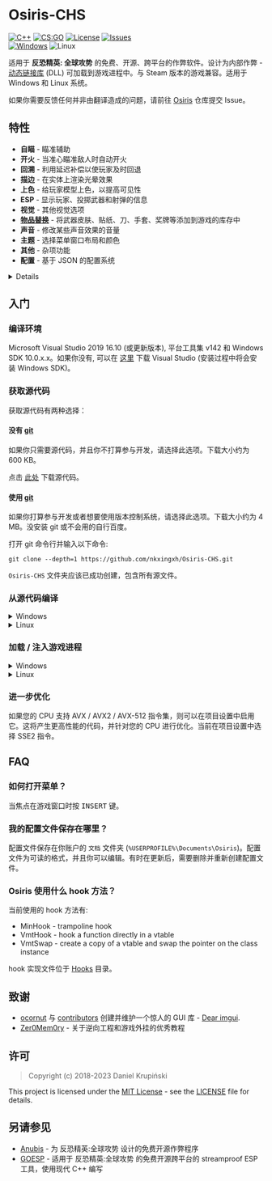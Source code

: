 # Osiris-CHS
[![C++](https://img.shields.io/badge/language-C%2B%2B-%23f34b7d.svg?style=plastic)](https://en.wikipedia.org/wiki/C%2B%2B) 
[![CS:GO](https://img.shields.io/badge/game-CS%3AGO-yellow.svg?style=plastic)](https://store.steampowered.com/app/730/CounterStrike_Global_Offensive/) 
[![License](https://img.shields.io/github/license/danielkrupinski/Osiris.svg?style=plastic)](LICENSE)
[![Issues](https://img.shields.io/github/issues/danielkrupinski/Osiris.svg?style=plastic)](https://github.com/danielkrupinski/Osiris/issues)
<br>[![Windows](https://github.com/nkxingxh/Osiris-CHS/actions/workflows/windows.yml/badge.svg)](https://github.com/nkxingxh/Osiris-CHS/actions/workflows/windows.yml)
![Linux](https://github.com/danielkrupinski/Osiris/workflows/Linux/badge.svg?branch=master&event=push)

适用于 **反恐精英: 全球攻势** 的免费、开源、跨平台的作弊软件。设计为内部作弊 - [动态链接库](https://en.wikipedia.org/wiki/Dynamic-link_library) (DLL) 可加载到游戏进程中。与 Steam 版本的游戏兼容。适用于 Windows 和 Linux 系统。

如果你需要反馈任何并非由翻译造成的问题，请前往 [Osiris](https://github.com/danielkrupinski/Osiris) 仓库提交 Issue。

## 特性
*   **自瞄** - 瞄准辅助
*   **开火** - 当准心瞄准敌人时自动开火
*   **回溯** - 利用延迟补偿以使玩家及时回退
*   **描边** - 在实体上渲染光晕效果
*   **上色** - 给玩家模型上色，以提高可见性
*   **ESP** - 显示玩家、投掷武器和射弹的信息
*   **视觉** - 其他视觉选项
*   [**物品替换**](Source/InventoryChanger/) - 将武器皮肤、贴纸、刀、手套、奖牌等添加到游戏的库存中
*   **声音** - 修改某些声音效果的音量
*   **主题** - 选择菜单窗口布局和颜色
*   **其他** - 杂项功能
*   **配置** - 基于 JSON 的配置系统

<details>

*   **自瞄** - aim assistance
    *   **启用** - 主开关
    *   **On key \[ key \]** - 自瞄仅在选中的键按下时工作
    *   **Aimlock** - brings your aim to the target (affected by Smooth).
    *   **Silent** - aimbot is not visible on your screen (client-sided only)
    *   **Friendly fire** - treat allies as enemies
    *   **Visible only** - aim only on visible players
    *   **Scoped only** - aimbot works only when using scope (applies only to sniper rifles)
    *   **Ignore flash** - ignore flashbang i.e. aim when local player is flashed
    *   **Ignore smoke** - ignore smoke i.e. aim when target is in smoke
    *   **Auto shot** - shoot automatically when target found
    *   **Auto scope** - automatically scopes sniper rifle before shooting
    *   **Bone** - bone which aimbot aims at
    *   **Fov** - field-of-view which aimbot operates \[*0*-*255*\]
    *   **Smooth** - smooth aimbot movement in order to seem more human-like
    *   **Max aim inaccuracy** - maximum weapon inaccuracy allowing aimbot to run, lowering this value will e.g. disable aimbot while jumping or running

*   **开火** - automatically fires when crosshair is on enemy
    *   **启用** - 主开关
    *   **On key \[ key \]** - triggerbot works only when chosen key is being held
    *   **Friendly fire** - treat allies as enemies
    *   **Scoped only** - triggerbot works only when using scope (applies only to sniper rifles)
    *   **Ignore flash** - ignore flashbang i.e. shoot when local player is flashed
    *   **Ignore smoke** - ignore smoke i.e. shoot when target is in smoke
    *   **Hitgroup** - body parts on which triggerbot works
    *   **Shot delay** - delay time in ms (milliseconds)
    *   **Min damage** - minimal damage to fire.

*   **回溯** - abuse lag compensation in order to move players back in time
    *   **启用** - 主开关
    *   **Ignore smoke** - ignore smoke i.e. backtrack when target is in smoke
    *   **Time limit** - limit the backtracking window \[*1*-*200*ms\]

*   **描边** - render glow effect on entities

    *Allies, Enemies, Planting (player planting bomb), Defusing (player defusing bomb), Local player, Weapons (dropped weapons), C4, Planted C4, Chickens, Defuse kits, Projectiles, Hostages, Ragdolls* **/** *All, Visible, Occluded*

    *   **启用** - 主开关
    *   **Health based** - color is based on player's hp
    *   **Color** - glow color in rgba format
    *   **Style** - glow style { `Default`, `Rim3d`, `Edge`, `Edge Pulse` }

*   **上色** - color player models to improve visibility

    *Allies, Enemies, Planting (player planting bomb), Defusing (player defusing bomb), Local player, Weapons (dropped weapons), Hands (view model hands), Backtrack (requires backtrack to be enabled), Sleeves (view model)* **/** *All, Visible, Occluded*
    *   **启用** - 主开关
    *   **Health based** - color is based on player's hp
    *   **Blinking** - change transparency frequently
    *   **Material** - material applied to model { `Normal`, `Flat`, `Animated`, `Platinum`, `Glass`, `Chrome`, `Crystal`, `Silver`, `Gold`, `Plastic`, `Glow` }
    *   **Wireframe** - render triangle mesh instead of solid material
    *   **Cover** - draw chams material on top of the original material instead of overriding it
    *   **Ignore-Z** - draw material through walls

*   **ESP** - show additional information about players and game world
    1.  *Allies, Enemies*
        *   *All, Visible, Occluded*

    2.  *Weapons*

    3.  *Projectiles*
        *   *Flashbang, HE Grenade, Breach Charge, Bump Mine, Decoy Grenade, Molotov, TA Grenade, Smoke Grenade, Snowball*

    4.  *Danger Zone*
        *   *Sentries, Drones, Cash, Cash Dufflebag, Pistol Case, Light Case, Heavy Case, Explosive Case, Tools Case, Full Armor, Armor, Helmet, Parachute, Briefcase, Tablet Upgrade, ExoJump, Ammobox, Radar Jammer*

    *   **启用** - 主开关
    *   **Font** - esp text font
    *   **Snaplines** - draw snapline to player
    *   **Eye traces** - draw player eye traces (shows where player looks)
    *   **Box** - draw 2D box over player model
    *   **Name** - draw player name
    *   **Health** - draw player health
    *   **Health bar** - draw rectangle indicating player health
    *   **Armor** - draw player armor
    *   **Armor bar** - draw rectangle indicating player armor
    *   **Money** - draw player money
    *   **Head dot** - draw dot on player's head
    *   **Active Weapon** - draw player equipped weapon

*   **视觉** - miscellaneous visual options
    *   **Disable post-processing** - disable post-processing effects in order to increase FPS
    *   **Inverse ragdoll gravity** - inverse gravitational acceleration on falling player ragdoll corpse (during death sequence)
    *   **No fog** - remove fog from map for better visibility
    *   **No 3d sky** - remove 3d skybox from map - increases FPS
    *   **No visual recoil** - remove visual recoil punch effect
    *   **No hands** - remove arms / hands model from first-person view
    *   **No sleeves** - remove sleeves model from first-person view
    *   **No weapons** - remove weapons model from first-person view
    *   **No smoke** - remove smoke grenade effect
    *   **No blur** - remove blur
    *   **No scope overlay** - remove black overlay while scoping
    *   **No grass** - remove grass from map in Danger Zone mode (`dz_blacksite` and `dz_sirocco` maps)
    *   **No shadows** - disable dynamic shadows
    *   **Wireframe smoke** - render smoke skeleton instead of particle effect
    *   **Zoom \[ key \]** - enable zoom on unzoomable weapons
    *   **Thirdperson** - thirdperson view
    *   **Thirdperson distance** - camera distance in thirdperson view
    *   **View model FOV** - change view model FOV \[*-60*-*0*-*60*\] (0 - actual view model, negative values - decreased view model, positive values - increased view model)
    *   **FOV** - change view FOV \[*-60*-*0*-*60*\] (0 - actual view fov, negative values - decreased, positive values - increased)
    *   **Far Z** - far clipping range, useful after disabling fog on large maps (e.g `dz_sirocco`) to render distant buildings
    *   **Flash reduction** - reduces flashbang grenade effect \[*0*-*100*%\] (0 - full flash, 100 - no flash)
    *   **Brightness** - control game brightness \[*0.0*-*1.0*\]
    *   **Skybox** - change sky(box)
    *   **World color** - set world material ambient light color
    *   **Deagle spinner** - play "spinning" inspect animation when holding Deagle
    *   **Screen effect** - screenspace effect - *Drone cam, Drone cam with noise, Underwater, Healthboost, Dangerzone*
    *   **Hit effect** - show screen effect on enemy hit
    *   **Hit marker** - show a cross detail on enemy hit

*   **物品替换** - add weapon skins, stickers, knives, gloves, medals and more to your in-game inventory

*   **声音** - modify volume of certain sound effects
    *   **Chicken volume** - volume of chicken sounds

    *Local player, Allies, Enemies*
    *   **Master volume** - overall volume of sounds emitted by player
    *   **Headshot volume** - volume of headshot sound (when player gets headshoted)
    *   **Weapon volume** - volume of player weapon shots
    *   **Footstep volume** - volume of player footsteps

*   **其他** - miscellaneous features
    *   **Menu key \[ key \]** - menu toggle key

    *   **Menu style** - menu style toggle (*Classic* **/** *One window*)

    *   **Menu colors** - menu color theme (*Dark **/** Light **/** Classic*)

    *   **Anti AFK kick** - avoid auto-kick by server for inactivity

    *   **Auto strafe** - automatically strafe in air following mouse movement

    *   **Bunny hop** - automatically simulate space bar press / release while jump button is being held; increases movement speed

    *   **Clan tag** - set custom clan tag

    *   **Animated clan tag** - animate clan tag

    *   **Fast duck** - remove crouch delay

    *   **Sniper crosshair** - draw crosshair while holding sniper rifle

    *   **Recoil crosshair** - crosshair follows recoil pattern

    *   **Auto pistol** - fire pistols like automatic rifles

    *   **Auto reload** - automatically reload if weapon has empty clip

    *   **Auto accept** - automatically accept competitive match

    *   **Radar hack** - show enemies positions on radar

    *   **Reveal ranks** - show player ranks in scoreboard in competitive modes

    *   **Reveal money** - show enemies' money in scoreboard

    *   **Spectator list** - show nicknames of players spectating you

    *   **Watermark** - show cheat name in the upper-left screen corner and fps & ping in the upper-right corner

    *   **Offscreen Enemies** - draw circles on the screen indicating that there are enemies behind us

    *   **Fix animation LOD** - fix aimbot inaccuracy for players behind local player

    *   **Fix bone matrix** - correct client bone matrix to be closer to server one

    *   **Disable model occlusion** - draw player models even if they are behind thick walls

    *   **Kill message** - print message to chat after killing an enemy

    *   **Name stealer** - mimic other players names

    *   **Custom clantag** - set a custom clantag

    *   **Fast plant** - plants bomb on bombsite border, when holding <kbd>LMB</kbd> or <kbd>E</kbd> key

    *   **Fast Stop** - stops the player faster than normal

    *   **Quick reload** - perform quick weapon switch during reload for faster reload

    *   **Prepare revolver \[ key \]** - keep revolver cocked, optionally on key

    *   **Fix tablet signal** - allow use tablet on underground (dangerzone)

    *   **Hit Sound** - sound emitted when hurting enemy

    *   **Chocked packets** - length of sequence of chocked ticks

    *   **Max angle delta** - maximum viewangles change per tick

    *   **Aspect Ratio** - allows you to change the aspect ratio

    *   **Purchase List** - show the purchased equipment by enemies.

    *   **Reportbot** - automatically report players on server for cheating or other abusive actions
        *   **启用** - 主开关
        *   **Target** - report target *Enemies/Allies/All*
        *   **Delay** - delay between reports, in seconds
        *   **Aimbot** - report for aim assistance
        *   **Wallhack** - report for visual assistance
        *   **Other** - report for other assistance
        *   **Griefing** - report for griefing
        *   **Abusive Communications** - report for abusive communications

    *   **Unhook** - unload cheat

*   **Config** - JSON-based configuration system
    *   **Create config** - create new configuration file
    *   **Reset config** - restore default configuration settings (does not touch saved configuration)
    *   **Load selected** - load selected configuration file
    *   **Save selected** - save selected configuration file
    *   **Delete selected** - delete selected configuration file
    *   **Reload configs** - reload configs list
</details>

## 入门

### 编译环境
Microsoft Visual Studio 2019 16.10 (或更新版本), 平台工具集 v142 和 Windows SDK 10.0.x.x。如果你没有, 可以在 [这里](https://visualstudio.microsoft.com/) 下载 Visual Studio (安装过程中将会安装 Windows SDK)。

### 获取源代码

获取源代码有两种选择：

#### 没有 [git](https://git-scm.com)

如果你只需要源代码，并且你不打算参与开发，请选择此选项。下载大小约为 600 KB。

点击 [此处](https://github.com/nkxingxh/Osiris/archive/master.zip) 下载源代码。

#### 使用 [git](https://git-scm.com)

如果你打算参与开发或者想要使用版本控制系统，请选择此选项。下载大小约为 4 MB。没安装 git 或不会用的自行百度。

打开 git 命令行并输入以下命令: 

    git clone --depth=1 https://github.com/nkxingxh/Osiris-CHS.git

`Osiris-CHS` 文件夹应该已成功创建，包含所有源文件。

### 从源代码编译

<details>

<summary>Windows</summary>

当您获取了源代码副本后，下一步是在 Microsoft Visual Studio 2019 中打开 **Osiris.sln**。

然后将构建配置更改为 `Release | x86`并点击 **生成解决方案** 即可。

如果一切顺利，你应该得到 `Osiris.dll` 二进制文件。

</details>

<details>

<summary>Linux</summary>

Install dependencies:

    sudo apt-get update && sudo apt-get install -y libsdl2-dev libfreetype-dev

Configure with CMake:

    cmake -D CMAKE_BUILD_TYPE=Release -D CMAKE_CXX_COMPILER=g++-11 -S . -B build

Instead of g++-11 you can use g++-12, clang++-13, clang++-14, clang++-15.

Build:

    cmake --build build -j $(nproc --all)

After following these steps you should receive `libOsiris.so` file in `build` directory.

</details>

### 加载 / 注入游戏进程

<details>

<summary>Windows</summary>

打开你喜欢的 [DLL 注入器](https://en.wikipedia.org/wiki/DLL_injection) 并将 `Osiris.dll` 注入进 `csgo.exe` 进程.

注入后，可通过 `INSERT` 键打开菜单。

</details>

<details>

<summary>Linux</summary>

You can run the following script in the directory containing `libOsiris.so`:

    sudo gdb -batch-silent -p $(pidof csgo_linux64) -ex "call (void*)__libc_dlopen_mode(\"$PWD/libOsiris.so\", 2)"

</details>

### 进一步优化
如果您的 CPU 支持 AVX / AVX2 / AVX-512 指令集，则可以在项目设置中启用它。这将产生更高性能的代码，并针对您的 CPU 进行优化。当前在项目设置中选择 SSE2 指令。

## FAQ

### 如何打开菜单？
当焦点在游戏窗口时按 <kbd>INSERT</kbd> 键。

### 我的配置文件保存在哪里？
配置文件保存在你账户的 `文档` 文件夹 (`%USERPROFILE%\Documents\Osiris`)。配置文件为可读的格式，并且你可以编辑。有时在更新后，需要删除并重新创建配置文件。

### Osiris 使用什么 hook 方法？
当前使用的 hook 方法有:
*   MinHook - trampoline hook
*   VmtHook - hook a function directly in a vtable
*   VmtSwap - create a copy of a vtable and swap the pointer on the class instance

hook 实现文件位于 [Hooks](Source/Hooks) 目录。

## 致谢

*   [ocornut](https://github.com/ocornut) 与 [contributors](https://github.com/ocornut/imgui/graphs/contributors) 创建并维护一个惊人的 GUI 库 - [Dear imgui](https://github.com/ocornut/imgui).
*   [Zer0Mem0ry](https://github.com/Zer0Mem0ry) - 关于逆向工程和游戏外挂的优秀教程

## 许可

> Copyright (c) 2018-2023 Daniel Krupiński

This project is licensed under the [MIT License](https://opensource.org/licenses/mit-license.php) - see the [LICENSE](https://github.com/danielkrupinski/Osiris/blob/master/LICENSE) file for details.

## 另请参见
*   [Anubis](https://github.com/danielkrupinski/Anubis) - 为 反恐精英:全球攻势 设计的免费开源作弊程序
*   [GOESP](https://github.com/danielkrupinski/GOESP) - 适用于 反恐精英:全球攻势 的免费开源跨平台的 streamproof ESP 工具，使用现代 C++ 编写
